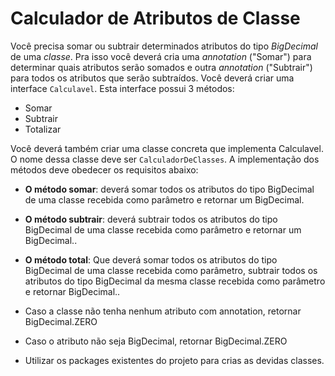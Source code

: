 # Calculador de Atributos de Classe

Você precisa somar ou subtrair determinados atributos do tipo *BigDecimal* de uma *classe*. Pra isso você deverá cria uma *annotation* ("Somar") para determinar quais atributos serão somados e outra *annotation* ("Subtrair") para todos os atributos que serão subtraídos. 
Você deverá criar uma interface  `Calculavel`. Esta interface possui 3 métodos:

- Somar
- Subtrair
- Totalizar

Você deverá também criar uma classe concreta que implementa Calculavel. O nome dessa classe deve ser `CalculadorDeClasses`. A implementação dos métodos deve obedecer os requisitos abaixo:

- **O método somar**: deverá somar todos os atributos  do tipo BigDecimal de uma classe recebida como parâmetro e retornar um BigDecimal.
- **O método subtrair**: deverá subtrair todos os atributos  do tipo BigDecimal de uma classe recebida como parâmetro e retornar um BigDecimal..
- **O método total**:  Que deverá somar todos os atributos  do tipo BigDecimal de uma classe recebida como parâmetro, subtrair todos os atributos  do tipo BigDecimal da mesma classe recebida como parâmetro e retornar BigDecimal..

- Caso a classe não tenha nenhum atributo com annotation, retornar
 BigDecimal.ZERO
- Caso o atributo não seja BigDecimal, retornar BigDecimal.ZERO
- Utilizar os packages existentes do projeto para crias as devidas classes.

